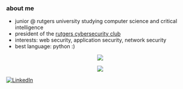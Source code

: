 ### about me

- junior @ rutgers university studying computer science and critical intelligence
- president of the [rutgers cybersecurity club](https://github.com/rutgers-rusec)
- interests: web security, application security, network security
- best language: python :)

<p align="center">
  <img src="https://github-readme-stats.vercel.app/api/top-langs/?username=rhea80&layout=compact&theme=radical&langs_count=8" />
</p>

<p align="center">
  <img src="https://github-readme-stats.vercel.app/api/top-langs/?username=rhea80&layout=compact&theme=radical&langs_count=8" />
</p>

<p align="left">
  <a href="https://linkedin.com/in/rheasharma-cs" target="_blank">
    <img src="https://img.shields.io/badge/LinkedIn-blue?style=flat-square&logo=linkedin" alt="LinkedIn" />
  </a>
</p>
